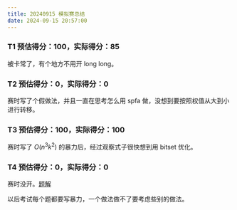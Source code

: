 ```yaml
---
title: 20240915 模拟赛总结
date: 2024-09-15 20:57:00
---
```


### T1 预估得分：100，实际得分：85

被卡常了，有个地方不用开 long long。

### T2 预估得分：0，实际得分：0

赛时写了个假做法，并且一直在思考怎么用 spfa 做，没想到要按照权值从大到小进行转移。

### T3 预估得分：100，实际得分：100

赛时写了 $O(n^3k^2)$ 的暴力后，经过观察式子很快想到用 bitset 优化。

### T4 预估得分：0，实际得分：0

赛时没开。[题解](https://www.cnblogs.com/Scarab/p/18415600)

以后考试每个题都要写暴力，一个做法做不了要考虑些别的做法。